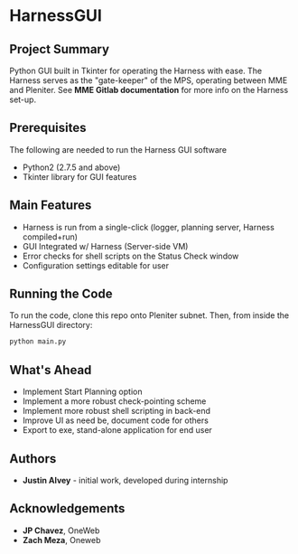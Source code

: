 # HarnessGUI

## Project Summary
Python GUI built in Tkinter for operating the Harness with ease. The Harness serves as the "gate-keeper" of the MPS, operating between MME and Pleniter. See **MME Gitlab documentation** for more info on the Harness set-up.

## Prerequisites
The following are needed to run the Harness GUI software
- Python2 (2.7.5 and above)
- Tkinter library for GUI features

## Main Features
- Harness is run from a single-click (logger, planning server, Harness compiled+run)
- GUI Integrated w/ Harness (Server-side VM)
- Error checks for shell scripts on the Status Check window
- Configuration settings editable for user

## Running the Code
To run the code, clone this repo onto Pleniter subnet. Then, from inside the HarnessGUI directory: 
```python
python main.py
```

## What's Ahead
- Implement Start Planning option
- Implement a more robust check-pointing scheme
- Implement more robust shell scripting in back-end
- Improve UI as need be, document code for others
- Export to exe, stand-alone application for end user

## Authors
- **Justin Alvey** - initial work, developed during internship

## Acknowledgements
- **JP Chavez**, OneWeb
- **Zach Meza**, Oneweb
